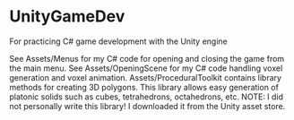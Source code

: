 # UnityGameDev
For practicing C# game development with the Unity engine

See Assets/Menus for my C# code for opening and closing the game from the main menu.
See Assets/OpeningScene for my C# code handling voxel generation and voxel animation.
Assets/ProceduralToolkit contains library methods for creating 3D polygons. This library allows easy generation of platonic solids such as cubes, tetrahedrons, octahedrons, etc. NOTE: I did not personally write this library! I downloaded it from the Unity asset store.

